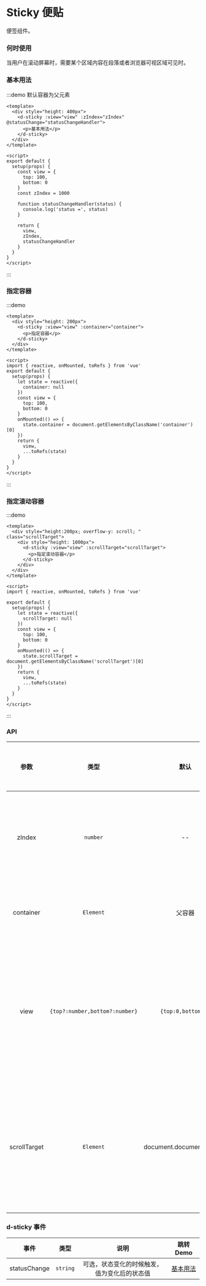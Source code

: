 # Sticky 便贴

便签组件。

### 何时使用

当用户在滚动屏幕时，需要某个区域内容在段落或者浏览器可视区域可见时。

### 基本用法

:::demo 默认容器为父元素

```vue
<template>
  <div style="height: 400px">
    <d-sticky :view="view" :zIndex="zIndex" @statusChange="statusChangeHandler">
      <p>基本用法</p>
    </d-sticky>
  </div>
</template>

<script>
export default {
  setup(props) {
    const view = {
      top: 100,
      bottom: 0
    }
    const zIndex = 1000

    function statusChangeHandler(status) {
      console.log('status =', status)
    }

    return {
      view,
      zIndex,
      statusChangeHandler
    }
  }
}
</script>
```

:::

### 指定容器

:::demo

```vue
<template>
  <div style="height: 200px">
    <d-sticky :view="view" :container="container">
      <p>指定容器</p>
    </d-sticky>
  </div>
</template>

<script>
import { reactive, onMounted, toRefs } from 'vue'
export default {
  setup(props) {
    let state = reactive({
      container: null
    })
    const view = {
      top: 100,
      bottom: 0
    }
    onMounted(() => {
      state.container = document.getElementsByClassName('container')[0]
    })
    return {
      view,
      ...toRefs(state)
    }
  }
}
</script>
```

:::

### 指定滚动容器

:::demo

```vue
<template>
  <div style="height:200px; overflow-y: scroll; " class="scrollTarget">
    <div style="height: 1000px">
      <d-sticky :view="view" :scrollTarget="scrollTarget">
        <p>指定滚动容器</p>
      </d-sticky>
    </div>
  </div>
</template>

<script>
import { reactive, onMounted, toRefs } from 'vue'

export default {
  setup(props) {
    let state = reactive({
      scrollTarget: null
    })
    const view = {
      top: 100,
      bottom: 0
    }
    onMounted(() => {
      state.scrollTarget = document.getElementsByClassName('scrollTarget')[0]
    })
    return {
      view,
      ...toRefs(state)
    }
  }
}
</script>
```

:::

### API

|     参数     |              类型              |           默认           | 说明                                                                                   | 跳转 Demo                     | 全局配置项 |
| :----------: | :----------------------------: | :----------------------: | :------------------------------------------------------------------------------------- | ----------------------------- | ---------- |
|    zIndex    |            `number`            |            --            | 可选，指定包裹层的 z-index，用于浮动的时候控制 z 轴的叠放                              | [基本用法](#基本用法)         |            |
|  container   |           `Element`            |          父容器          | 可选，触发的容器，可不同于父容器                                                       | [指定容器](#指定容器)         |            |
|     view     | `{top?:number,bottom?:number}` |    `{top:0,bottom:0}`    | 可选，用于可视区域的调整，比如顶部有固定位置的头部等，数值对应被遮挡的顶部或底部的高度 | [基本用法](#基本用法)         |            |
| scrollTarget |           `Element`            | document.documentElement | 可选，设置要发生滚动的容器，一般为滚动条所在容器，为主页面的滚动条时候可以不设置       | [指定滚动容器](#指定滚动容器) |            |

### d-sticky 事件

|     事件     |   类型   |                     说明                     |       跳转 Demo       |
| :----------: | :------: | :------------------------------------------: | :-------------------: |
| statusChange | `string` | 可选，状态变化的时候触发，值为变化后的状态值 | [基本用法](#基本用法) |
